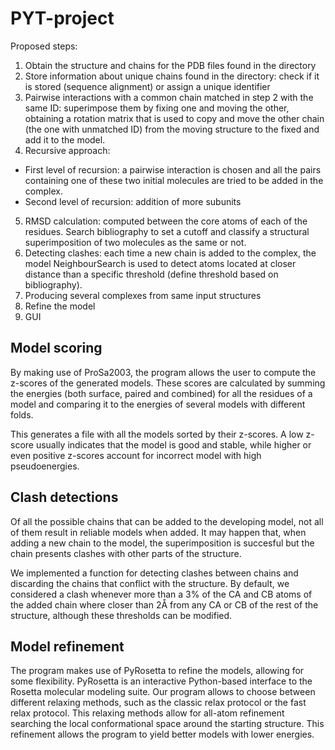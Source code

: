 # PYT-project

Proposed steps: 
1. Obtain the structure and chains for the PDB files found in the directory
2. Store information about unique chains found in the directory: check if it is stored (sequence alignment) or assign a unique identifier
3. Pairwise interactions with a common chain matched in step 2 with the same ID: superimpose them by fixing one and moving the other, obtaining
a rotation matrix that is used to copy and move the other chain (the one with unmatched ID) from the moving structure to the fixed and add it to the model.
4. Recursive approach: 
  - First level of recursion: a pairwise interaction is chosen and all the pairs containing one of these two initial molecules are tried to be added in the complex. 
  - Second level of recursion: addition of more subunits 
5. RMSD calculation: computed between the core atoms of each of the residues. Search bibliography to set a cutoff and classify a structural superimposition of two molecules as the same or not. 
6. Detecting clashes: each time a new chain is added to the complex, the model NeighbourSearch is used to detect atoms located at closer distance than a specific threshold (define threshold based on bibliography).
7. Producing several complexes from same input structures
8. Refine the model
9. GUI


## Model scoring
By making use of ProSa2003, the program allows the user to compute the z-scores of the generated models. These scores are calculated by summing the energies (both surface, paired and combined) for all the residues of a model and comparing it to the energies of several models with different folds.

This generates a file with all the models sorted by their z-scores. A low z-score usually indicates that the model is good and stable, while higher or even positive z-scores account for incorrect model with high pseudoenergies.

## Clash detections
Of all the possible chains that can be added to the developing model, not all of them result in reliable models when added. It may happen that, when adding a new chain to the model, the superimposition is succesful but the chain presents clashes with other parts of the structure.

We implemented a function for detecting clashes between chains and discarding the chains that conflict with the structure. By default, we considered a clash whenever more than a 3% of the CA and CB atoms of the added chain where closer than 2Å from any CA or CB of the rest of the structure, although these thresholds can be modified.

## Model refinement
The program makes use of PyRosetta to refine the models, allowing for some flexibility. PyRosetta is an interactive Python-based interface to the Rosetta molecular modeling suite. Our program allows to choose between different relaxing methods, such as the classic relax protocol or the fast relax protocol. This relaxing methods allow for all-atom refinement searching the local conformational space around the starting structure. This refinement allows the program to yield better models with lower energies.


